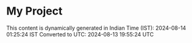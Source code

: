 # My Project

This content is dynamically generated in Indian Time (IST): 2024-08-14 01:25:24 IST
Converted to UTC: 2024-08-13 19:55:24 UTC
